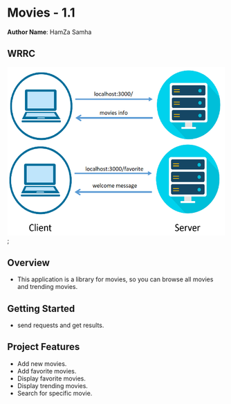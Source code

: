 # Movies - 1.1

**Author Name**: HamZa Samha

## WRRC
![image](imgs/http.png);

## Overview
- This application is a library for movies, so you can browse all movies and trending movies.

## Getting Started
- send requests and get results.

## Project Features
- Add new movies.
- Add favorite movies.
- Display favorite movies.
- Display trending movies.
- Search for specific movie.